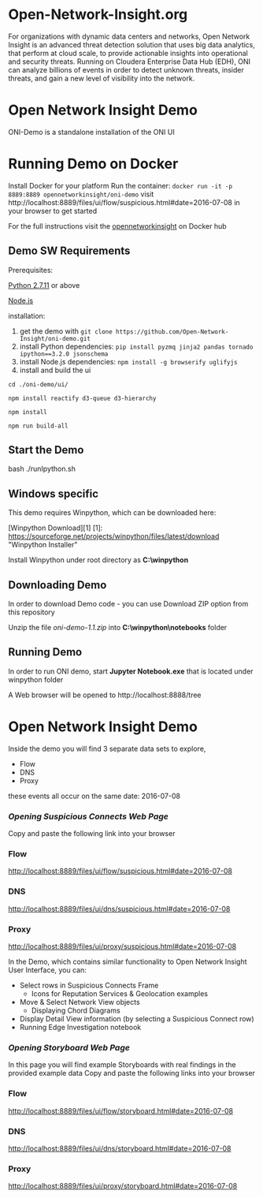 # Open-Network-Insight.org

For organizations with dynamic data centers and networks, Open Network Insight is an advanced threat detection solution that uses big data analytics, that perform at cloud scale, to provide actionable insights into operational and security threats. Running on Cloudera Enterprise Data Hub (EDH), ONI can analyze billions of events in order to detect unknown threats, insider threats, and gain a new level of visibility into the network.

# **Open Network Insight Demo**
 
ONI-Demo is a standalone installation of the ONI UI

# **Running Demo on Docker**

Install Docker for your platform
Run the container: `docker run -it -p 8889:8889 opennetworkinsight/oni-demo`
visit http://localhost:8889/files/ui/flow/suspicious.html#date=2016-07-08 in your browser to get started

For the full instructions visit the [opennetworkinsight](https://hub.docker.com/r/opennetworkinsight/oni-demo/) on Docker hub

## **Demo SW Requirements**

Prerequisites:

[Python 2.7.11](https://www.python.org/downloads/) or above

[Node.js](https://nodejs.org/en/download/)

installation:

1. get the demo with `git clone https://github.com/Open-Network-Insight/oni-demo.git`
2. install Python dependencies: `pip install pyzmq jinja2 pandas tornado ipython==3.2.0 jsonschema`
3. install Node.js dependencies: `npm install -g browserify uglifyjs`
4. install and build the ui 

 `cd ./oni-demo/ui/`

 `npm install reactify d3-queue d3-hierarchy`

 `npm install`

 `npm run build-all`

## **Start the Demo**

bash ./runIpython.sh

## **Windows specific**

This demo requires Winpython, which can be downloaded here:

[Winpython Download][1]
[1]:  https://sourceforge.net/projects/winpython/files/latest/download "Winpython Installer"  

Install Winpython under root directory as **C:\winpython**    


## **Downloading Demo**

In order to download Demo code - you can use Download ZIP option from this repository

Unzip the file *oni-demo-1.1.zip* into **C:\winpython\notebooks** folder

## **Running Demo**

In order to run ONI demo, start **Jupyter Notebook.exe** that is located under winpython folder

A Web browser will be opened to http://localhost:8888/tree


# **Open Network Insight Demo**

Inside the demo you will find 3 separate data sets to explore,

* Flow
* DNS
* Proxy

these events all occur on the same date: 2016-07-08

### *Opening Suspicious Connects Web Page*

Copy and paste the following link into your browser

### Flow
[http://localhost:8889/files/ui/flow/suspicious.html#date=2016-07-08](http://localhost:8889/files/ui/proxy/suspicious.html#date=2016-07-08)

### DNS
[http://localhost:8889/files/ui/dns/suspicious.html#date=2016-07-08](http://localhost:8889/files/ui/dns/suspicious.html#date=2016-07-08)

### Proxy
[http://localhost:8889/files/ui/proxy/suspicious.html#date=2016-07-08](http://localhost:8889/files/ui/proxy/suspicious.html#date=2016-07-08)

In the Demo, which contains similar functionality to Open Network Insight User Interface, you can:

  * Select rows in Suspicious Connects Frame
    * Icons for Reputation Services & Geolocation examples
  * Move & Select Network View objects
    * Displaying Chord Diagrams
  * Display Detail View information (by selecting a Suspicious Connect row)
  * Running Edge Investigation notebook

### *Opening Storyboard Web Page*

In this page you will find example Storyboards with real findings in the provided example data
Copy and paste the following links into your browser

### Flow
[http://localhost:8889/files/ui/flow/storyboard.html#date=2016-07-08](http://localhost:8889/files/ui/flow/storyboard.html#date=2016-07-08)

### DNS
[http://localhost:8889/files/ui/dns/storyboard.html#date=2016-07-08](http://localhost:8889/files/ui/dns/storyboard.html#date=2016-07-08)

### Proxy
[http://localhost:8889/files/ui/proxy/storyboard.html#date=2016-07-08](http://localhost:8889/files/ui/proxy/storyboard.html#date=2016-07-08)
